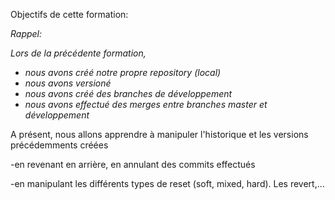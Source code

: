 
Objectifs de cette formation:

_Rappel:_

_Lors de la précédente formation,_
- _nous avons créé notre propre repository (local)_
- _nous avons versioné_
- _nous avons créé des branches de développement_
- _nous avons effectué des merges entre branches master et développement_





A présent, nous allons apprendre à manipuler l'historique et les versions précédemments créées

-en revenant en arrière, en annulant des commits effectués

-en manipulant les différents types de reset (soft, mixed, hard). Les revert,...
